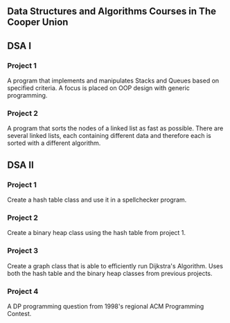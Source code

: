 ## Data Structures and Algorithms Courses in The Cooper Union

## DSA I
### Project 1
A program that implements and manipulates Stacks and Queues based on specified criteria. A focus is placed on OOP design with generic programming.

### Project 2
A program that sorts the nodes of a linked list as fast as possible. There are several linked lists, each containing different data and therefore each is sorted with a different algorithm.

## DSA II
### Project 1
Create a hash table class and use it in a spellchecker program.

### Project 2
Create a binary heap class using the hash table from project 1.

### Project 3
Create a graph class that is able to efficiently run Dijkstra's Algorithm.
Uses both the hash table and the binary heap classes from previous projects.

### Project 4
A DP programming question from 1998's regional ACM Programming Contest.
